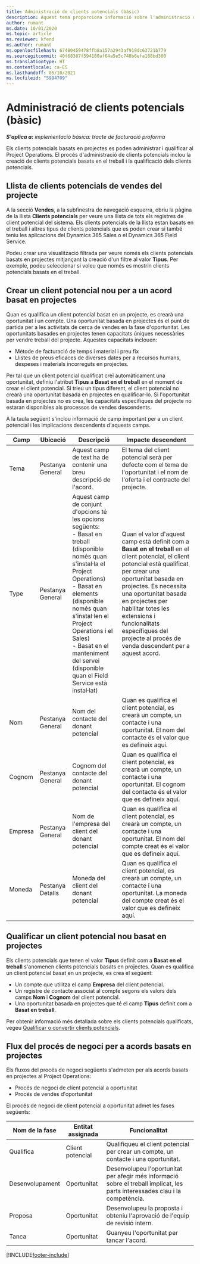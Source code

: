 ```yaml
---
title: Administració de clients potencials (bàsic)
description: Aquest tema proporciona informació sobre l'administració de clients potencials basats en projectes (pro).
author: rumant
ms.date: 10/01/2020
ms.topic: article
ms.reviewer: kfend
ms.author: rumant
ms.openlocfilehash: 67480459478ffb8a157a2943af919dc63721b779
ms.sourcegitcommit: 40f68387f594180af64a5e5c748b6efa188bd300
ms.translationtype: HT
ms.contentlocale: ca-ES
ms.lasthandoff: 05/10/2021
ms.locfileid: "5994709"
---
```

# <a name="manage-leads---lite"></a>Administració de clients potencials (bàsic)

_**S'aplica a:** implementació bàsica: tracte de facturació proforma_

Els clients potencials basats en projectes es poden administrar i qualificar al Project Operations. El procés d'administració de clients potencials inclou la creació de clients potencials basats en el treball i la qualificació dels clients potencials. 

## <a name="list-of-project-sales-leads"></a>Llista de clients potencials de vendes del projecte

A la secció **Vendes**, a la subfinestra de navegació esquerra, obriu la pàgina de la llista **Clients potencials** per veure una llista de tots els registres de client potencial del sistema. Els clients potencials de la llista estan basats en el treball i altres tipus de clients potencials que es poden crear si també teniu les aplicacions del Dynamics 365 Sales o el Dynamics 365 Field Service.

Podeu crear una visualització filtrada per veure només els clients potencials basats en projectes mitjançant la creació d'un filtre al valor **Tipus**. Per exemple, podeu seleccionar si voleu que només es mostrin clients potencials basats en el treball.

## <a name="creating-a-new-lead-for-a-project-based-deal"></a>Crear un client potencial nou per a un acord basat en projectes

Quan es qualifica un client potencial basat en un projecte, es crearà una oportunitat i un compte. Una oportunitat basada en projectes és el punt de partida per a les activitats de cerca de vendes en la fase d'oportunitat. Les oportunitats basades en projectes tenen capacitats úniques necessàries per vendre treball del projecte. Aquestes capacitats inclouen:

- Mètode de facturació de temps i material i preu fix
- Llistes de preus eficaces de diverses dates per a recursos humans, despeses i materials incorreguts en projectes.

Per tal que un client potencial qualificat creï automàticament una oportunitat, definiu l'atribut **Tipus** a **Basat en el treball** en el moment de crear el client potencial. Si trieu un tipus diferent, el client potencial no crearà una oportunitat basada en projectes en qualificar-lo. Si l'oportunitat basada en projectes no es crea, les capacitats específiques del projecte no estaran disponibles als processos de vendes descendents.

A la taula següent s'inclou informació de camp important per a un client potencial i les implicacions descendents d'aquests camps.

| **Camp** | **Ubicació** | **Descripció** | **Impacte descendent** |
| --- | --- | --- | --- |
| Tema | Pestanya General | Aquest camp de text ha de contenir una breu descripció de l'acord. | El tema del client potencial serà per defecte com el tema de l'oportunitat i el nom de l'oferta i el contracte del projecte. |
| Type | Pestanya General | Aquest camp de conjunt d'opcions té les opcions següents:</br>- Basat en treball (disponible només quan s'instal·la el Project Operations)</br>- Basat en elements (disponible només quan s'instal·len el Project Operations i el Sales)</br>- Basat en el manteniment del servei (disponible quan el Field Service està instal·lat) | Quan el valor d'aquest camp està definit com a **Basat en el treball** en el client potencial, el client potencial està qualificat per crear una oportunitat basada en projectes. Es necessita una oportunitat basada en projectes per habilitar totes les extensions i funcionalitats específiques del projecte al procés de venda descendent per a aquest acord. |
| Nom | Pestanya General | Nom del contacte del donant potencial | Quan es qualifica el client potencial, es crearà un compte, un contacte i una oportunitat. El nom del contacte és el valor que es defineix aquí. |
| Cognom | Pestanya General | Cognom del contacte del donant potencial | Quan es qualifica el client potencial, es crearà un compte, un contacte i una oportunitat. El cognom del contacte és el valor que es defineix aquí. |
| Empresa | Pestanya General | Nom de l'empresa del client del donant potencial | Quan es qualifica el client potencial, es crearà un compte, un contacte i una oportunitat. El nom del compte creat és el valor que es defineix aquí. |
| Moneda | Pestanya Detalls | Moneda del client del donant potencial | Quan es qualifica el client potencial, es crearà un compte, un contacte i una oportunitat. La moneda del compte creat és el valor que es defineix aquí. |

## <a name="qualify-a-new-project-based-lead"></a>Qualificar un client potencial nou basat en projectes

Els clients potencials que tenen el valor **Tipus** definit com a **Basat en el treball** s'anomenen clients potencials basats en projectes. Quan es qualifica un client potencial basat en un projecte, es crea el següent:

- Un compte que utilitza el camp **Empresa** del client potencial.
- Un registre de contacte associat al compte segons els valors dels camps **Nom** i **Cognom** del client potencial.
- Una oportunitat basada en projectes que té el camp **Tipus** definit com a **Basat en treball**.

Per obtenir informació més detallada sobre els clients potencials qualificats, vegeu [Qualificar o convertir clients potencials](/dynamics365/sales-enterprise/qualify-lead-convert-opportunity-sales).

## <a name="business-process-flow-for-project-based-deals"></a>Flux del procés de negoci per a acords basats en projectes

Els fluxos del procés de negoci següents s'admeten per als acords basats en projectes al Project Operations:

- Procés de negoci de client potencial a oportunitat
- Procés de vendes d'oportunitat

El procés de negoci de client potencial a oportunitat admet les fases següents:

| Nom de la fase | Entitat assignada | Funcionalitat |
| --- | --- | --- |
| Qualifica | Client potencial | Qualifiqueu el client potencial per crear un compte, un contacte i una oportunitat. |
| Desenvolupament | Oportunitat | Desenvolupeu l'oportunitat per afegir més informació sobre el treball implicat, les parts interessades clau i la competència. |
| Proposa | Oportunitat | Desenvolupeu la proposta i obteniu l'aprovació de l'equip de revisió intern. |
| Tanca  | Oportunitat | Guanyeu l'oportunitat per tancar l'acord. |


[!INCLUDE[footer-include](../../includes/footer-banner.md)]